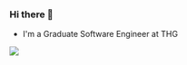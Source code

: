 ### Hi there 👋 

- I'm a Graduate Software Engineer at THG

<p>&nbsp; 
   
   <img align="left" src = "https://github-readme-stats.vercel.app/api/top-langs/?username=Waleed2660&theme=radical" />
   
<!-- <img align="right" width="450" src="https://github-readme-stats.vercel.app/api?username=Waleed2660&show_icons=true&hide_border=false&theme=tokyonight" alt="Waleed2660" /> -->
   
<!--
- 📫 If you're an employer & interested to look into my work, please get in touch with me as I have to keep courseworks private on github.
**Waleed2660/Waleed2660** is a ✨ _special_ ✨ repository because its `README.md` (this file) appears on your GitHub profile.

Here are some ideas to get you started:


- 🌱 I’m currently learning ...
- 👯 I’m looking to collaborate on ...
- 🤔 I’m looking for help with ...
- 💬 Ask me about ...
- 📫 How to reach me: ...
- 😄 Pronouns: ...
- ⚡ Fun fact: ...
-->

